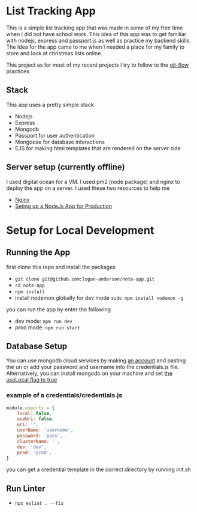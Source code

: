 # List Tracking App

This is a simple list tracking app that was made in some of my free time when I did not have school work. This idea of this app was to get familiar with nodejs, express and passport.js as well as practice my backend skills. The Idea for the app came to me when I needed a place for my family to store and look at christmas lists online.

This project as for most of my recent projects I try to follow to the [git-flow](https://www.atlassian.com/git/tutorials/comparing-workflows/gitflow-workflow) practices 

## Stack

This app uses a pretty simple stack

* Nodejs
* Express
* Mongodb
* Passport for user authentication
* Mongoose for database interactions
* EJS for making html templates that are rendered on the server side



## Server setup (currently offline)

I used digital ocean for a VM. I used pm2 (node package) and nginx to deploy the app on a server. I used these two resources to help me

* [Nginx](https://www.digitalocean.com/community/tutorials/how-to-install-nginx-on-ubuntu-18-04)
* [Seting up a NodeJs App for Production](https://www.digitalocean.com/community/tutorials/how-to-set-up-a-node-js-application-for-production-on-ubuntu-18-04)


# Setup for Local Development
## Running the App

first clone this repo and install the packages

* `git clone git@github.com:logan-anderson/note-app.git`
* `cd note-app`
* `npm install`
* install nodemon globally for dev mode `sudo npm install nodemon -g`

you can run the app by enter the following

* dev mode: `npm run dev`
* prod mode: `npm run start`

## Database Setup

You can use mongodb cloud services by making [an account](https://www.mongodb.com/) and pasting the uri or add your password and username into the credentials.js file. Alternatively, you can install mongodb on your machine and set [the useLocal flag to true](https://docs.mongodb.com/manual/administration/install-on-linux/)

### example of a credentials/credentials.js

``` javascript
module.exports = {
    local: false,
    useUri: false,
    uri: '',
    userName: 'username',
    password: 'pass',
    clusterName: '',
    dev: 'dev',
    prod: 'prod',
}
```

you can get a credential template in the correct directory by running init.sh

## Run Linter

* `npx eslint . --fix`
